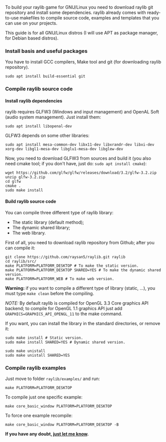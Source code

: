 To build your raylib game for GNU/Linux you need to download raylib git repository and install some dependencies. raylib already comes with ready-to-use makefiles to compile source code, examples and templates that you can use on your projects.

This guide is for all GNU/Linux distros (I will use APT as package manager, for Debian based distros).

### Install basis and useful packages
You have to install GCC compilers, Make tool and git (for downloading raylib repository).

    sudo apt install build-essential git

### Compile raylib source code
#### Install raylib dependencies
raylib requires GLFW3 (Windows and input management) and OpenAL Soft (audio system management). Just install them:

    sudo apt install libopenal-dev

GLFW3 depends on some other libraries:

    sudo apt install mesa-common-dev libx11-dev libxrandr-dev libxi-dev xorg-dev libgl1-mesa-dev libglu1-mesa-dev libglew-dev

Now, you need to download GLFW3 from sources and build it (you also need cmake tool; if you don't have, just do: `sudo apt install cmake`):

    wget https://github.com/glfw/glfw/releases/download/3.2/glfw-3.2.zip
    unzip glfw-3.2.zip
    cd glfw
    cmake .
    sudo make install

#### Build raylib source code
You can compile three different type of raylib library:

* The static library (default method);
* The dynamic shared library;
* The web library.

First of all, you need to download raylib repository from Github; after you can compile it:

    git clone https://github.com/raysan5/raylib.git raylib
    cd raylib/src/
    make PLATFORM=PLATFORM_DESKTOP # To make the static version.
    make PLATFORM=PLATFORM_DESKTOP SHARED=YES # To make the dynamic shared version.
    make PLATFORM=PLATFORM_WEB # To make web version.

**Warning:** if you want to compile a different type of library (static, ...), you must type `make clean` before the compiling.

_NOTE:_ By default raylib is compiled for OpenGL 3.3 Core graphics API backend; to compile for OpenGL 1.1 graphics API just add `GRAPHICS=GRAPHICS_API_OPENGL_11` to the make command.

If you want, you can install the library in the standard directories, or remove it:

    sudo make install # Static version.
    sudo make install SHARED=YES # Dynamic shared version.
    
    sudo make unistall
    sudo make unistall SHARED=YES

### Compile raylib examples
Just move to folder `raylib/examples/` and run:

    make PLATFORM=PLATFORM_DESKTOP

To compile just one specific example:

    make core_basic_window PLATFORM=PLATFORM_DESKTOP

To force one example recompile:

    make core_basic_window PLATFORM=PLATFORM_DESKTOP -B

**If you have any doubt, [just let me know][raysan5].**

[raysan5]: mailto:raysan5@gmail.com "Ramon Santamaria - Ray San"